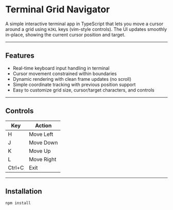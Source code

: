 # Terminal Grid Navigator

A simple interactive terminal app in TypeScript that lets you move a cursor around a grid using `HJKL` keys (vim-style controls). The UI updates smoothly in-place, showing the current cursor position and target.

---

## Features

-   Real-time keyboard input handling in terminal
-   Cursor movement constrained within boundaries
-   Dynamic rendering with clean frame updates (no scroll)
-   Simple coordinate tracking with previous position support
-   Easy to customize grid size, cursor/target characters, and controls

---

## Controls

| Key    | Action     |
| ------ | ---------- |
| H      | Move Left  |
| J      | Move Down  |
| K      | Move Up    |
| L      | Move Right |
| Ctrl+C | Exit       |

---

## Installation

```bash
npm install
```
